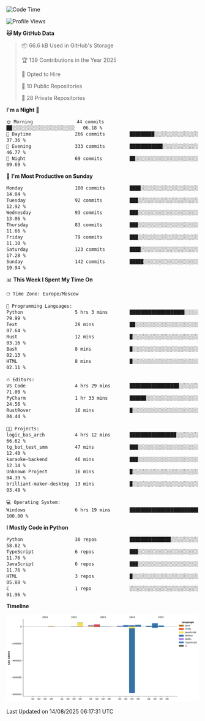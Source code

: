 <!--START_SECTION:waka-->
![Code Time](http://img.shields.io/badge/Code%20Time-782%20hrs%2025%20mins-blue)

![Profile Views](http://img.shields.io/badge/Profile%20Views-0-blue)

**🐱 My GitHub Data** 

> 📦 66.6 kB Used in GitHub's Storage 
 > 
> 🏆 139 Contributions in the Year 2025
 > 
> 💼 Opted to Hire
 > 
> 📜 10 Public Repositories 
 > 
> 🔑 28 Private Repositories 
 > 
**I'm a Night 🦉** 

```text
🌞 Morning                44 commits          ██░░░░░░░░░░░░░░░░░░░░░░░   06.18 % 
🌆 Daytime                266 commits         █████████░░░░░░░░░░░░░░░░   37.36 % 
🌃 Evening                333 commits         ████████████░░░░░░░░░░░░░   46.77 % 
🌙 Night                  69 commits          ██░░░░░░░░░░░░░░░░░░░░░░░   09.69 % 
```
📅 **I'm Most Productive on Sunday** 

```text
Monday                   100 commits         ████░░░░░░░░░░░░░░░░░░░░░   14.04 % 
Tuesday                  92 commits          ███░░░░░░░░░░░░░░░░░░░░░░   12.92 % 
Wednesday                93 commits          ███░░░░░░░░░░░░░░░░░░░░░░   13.06 % 
Thursday                 83 commits          ███░░░░░░░░░░░░░░░░░░░░░░   11.66 % 
Friday                   79 commits          ███░░░░░░░░░░░░░░░░░░░░░░   11.10 % 
Saturday                 123 commits         ████░░░░░░░░░░░░░░░░░░░░░   17.28 % 
Sunday                   142 commits         █████░░░░░░░░░░░░░░░░░░░░   19.94 % 
```


📊 **This Week I Spent My Time On** 

```text
🕑︎ Time Zone: Europe/Moscow

💬 Programming Languages: 
Python                   5 hrs 3 mins        ████████████████████░░░░░   79.99 % 
Text                     28 mins             ██░░░░░░░░░░░░░░░░░░░░░░░   07.64 % 
Rust                     12 mins             █░░░░░░░░░░░░░░░░░░░░░░░░   03.16 % 
Bash                     8 mins              █░░░░░░░░░░░░░░░░░░░░░░░░   02.13 % 
HTML                     8 mins              █░░░░░░░░░░░░░░░░░░░░░░░░   02.11 % 

🔥 Editors: 
VS Code                  4 hrs 29 mins       ██████████████████░░░░░░░   71.00 % 
PyCharm                  1 hr 33 mins        ██████░░░░░░░░░░░░░░░░░░░   24.56 % 
RustRover                16 mins             █░░░░░░░░░░░░░░░░░░░░░░░░   04.44 % 

🐱‍💻 Projects: 
logic_bas_arch           4 hrs 12 mins       █████████████████░░░░░░░░   66.62 % 
tg_bot_test_smm          47 mins             ███░░░░░░░░░░░░░░░░░░░░░░   12.40 % 
karaoke-backend          46 mins             ███░░░░░░░░░░░░░░░░░░░░░░   12.14 % 
Unknown Project          16 mins             █░░░░░░░░░░░░░░░░░░░░░░░░   04.39 % 
brilliant-maker-desktop  13 mins             █░░░░░░░░░░░░░░░░░░░░░░░░   03.48 % 

💻 Operating System: 
Windows                  6 hrs 19 mins       █████████████████████████   100.00 % 
```

**I Mostly Code in Python** 

```text
Python                   30 repos            ███████████████░░░░░░░░░░   58.82 % 
TypeScript               6 repos             ███░░░░░░░░░░░░░░░░░░░░░░   11.76 % 
JavaScript               6 repos             ███░░░░░░░░░░░░░░░░░░░░░░   11.76 % 
HTML                     3 repos             █░░░░░░░░░░░░░░░░░░░░░░░░   05.88 % 
C                        1 repo              ░░░░░░░░░░░░░░░░░░░░░░░░░   01.96 % 
```



**Timeline**

![Lines of Code chart](https://raw.githubusercontent.com/adlemx/adlemx/main/assets/bar_graph.png)


 Last Updated on 14/08/2025 06:17:31 UTC
<!--END_SECTION:waka-->
